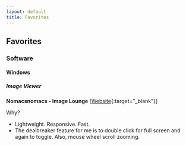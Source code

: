 ```yaml
---
layout: default
title: Favorites
---
```


## Favorites

### Software

#### Windows

##### Image Viewer

**Nomacsnomacs - Image Lounge** [[Website](https://nomacs.org/){:target="_blank"}]  

Why?

  - Lightweight. Responsive. Fast.
  - The dealbreaker feature for me is to double click for full screen and again to toggle. Also, mouse wheel scroll zooming.